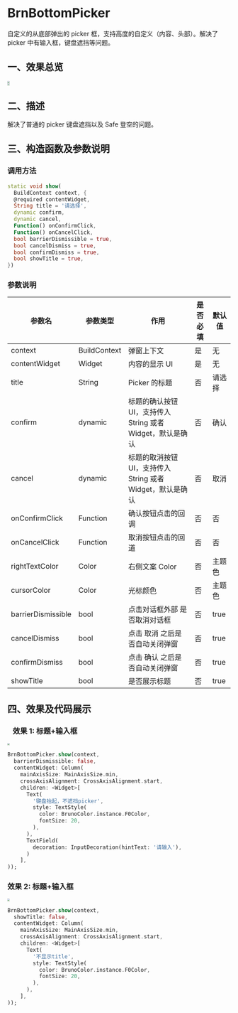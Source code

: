 # BrnBottomPicker

自定义的从底部弹出的 picker 框，支持高度的自定义（内容、头部）。解决了 picker 中有输入框，键盘遮挡等问题。

## 一、效果总览

<img src="./img/BrnBottomPickerDemo1.png" style="zoom:33%;" />
<br/>
<img src="./img/BrnBottomPickerDemo2.png" style="zoom:33%;" />

## 二、描述

解决了普通的 picker 键盘遮挡以及 Safe 登空的问题。

## 三、构造函数及参数说明

### 调用方法

```dart
static void show(
  BuildContext context, {
  @required contentWidget,
  String title = '请选择',
  dynamic confirm,
  dynamic cancel,
  Function() onConfirmClick,
  Function() onCancelClick,
  bool barrierDismissible = true,
  bool cancelDismiss = true,
  bool confirmDismiss = true,
  bool showTitle = true,
})
```

### 参数说明

| 参数名             | 参数类型     | 作用                                                       | 是否必填 | 默认值 |
| ------------------ | ------------ | ---------------------------------------------------------- | -------- | ------ |
| context            | BuildContext | 弹窗上下文                                                 | 是       | 无     |
| contentWidget      | Widget       | 内容的显示 UI                                              | 是       | 无     |
| title              | String       | Picker 的标题                                              | 否       | 请选择 |
| confirm            | dynamic      | 标题的确认按钮 UI，支持传入 String 或者 Widget，默认是确认 | 否       | 确认   |
| cancel             | dynamic      | 标题的取消按钮 UI，支持传入 String 或者 Widget，默认是确认 | 否       | 取消   |
| onConfirmClick     | Function     | 确认按钮点击的回调                                         | 否       | 否     |
| onCancelClick      | Function     | 取消按钮点击的回道                                         | 否       | 否     |
| rightTextColor     | Color        | 右侧文案 Color                                             | 否       | 主题色 |
| cursorColor        | Color        | 光标颜色                                                   | 否       | 主题色 |
| barrierDismissible | bool         | 点击对话框外部 是否取消对话框                              | 否       | true   |
| cancelDismiss      | bool         | 点击 取消 之后是否自动关闭弹窗                             | 否       | true   |
| confirmDismiss     | bool         | 点击 确认 之后是否自动关闭弹窗                             | 否       | true   |
| showTitle          | bool         | 是否展示标题                                               | 否       | true   |

## 四、效果及代码展示

###   效果 1: 标题+输入框

<img src="./img/BrnBottomPickerDemo1.png" style="zoom:33%;" />

```dart
BrnBottomPicker.show(context,
  barrierDismissible: false,
  contentWidget: Column(
    mainAxisSize: MainAxisSize.min,
    crossAxisAlignment: CrossAxisAlignment.start,
    children: <Widget>[
      Text(
        '键盘抬起，不遮挡picker',
        style: TextStyle(
          color: BrunoColor.instance.F0Color,
          fontSize: 20,
        ),
      ),
      TextField(
        decoration: InputDecoration(hintText: '请输入'),
      )
    ],
));
```

### 效果 2: 标题+输入框

<img src="./img/BrnBottomPickerDemo2.png" style="zoom:33%;" />

```dart
BrnBottomPicker.show(context,
  showTitle: false,
  contentWidget: Column(
    mainAxisSize: MainAxisSize.min,
    crossAxisAlignment: CrossAxisAlignment.start,
    children: <Widget>[
      Text(
        '不显示title',
        style: TextStyle(
          color: BrunoColor.instance.F0Color,
          fontSize: 20,
        ),
      ),
    ],
));
```
